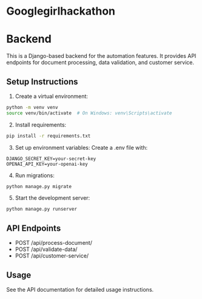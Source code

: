 # Googlegirlhackathon

# Backend

This is a Django-based backend for the automation features. It provides API endpoints for document processing, data validation, and customer service.

## Setup Instructions

1. Create a virtual environment:
```bash
python -m venv venv
source venv/bin/activate  # On Windows: venv\Scripts\activate
```

2. Install requirements:
```bash
pip install -r requirements.txt
```

3. Set up environment variables:
Create a .env file with:
```
DJANGO_SECRET_KEY=your-secret-key
OPENAI_API_KEY=your-openai-key
```

4. Run migrations:
```bash
python manage.py migrate
```

5. Start the development server:
```bash
python manage.py runserver
```

## API Endpoints

- POST /api/process-document/
- POST /api/validate-data/
- POST /api/customer-service/

## Usage

See the API documentation for detailed usage instructions.

